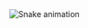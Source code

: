 <img src="https://raw.githubusercontent.com/Reda-Mohamed-201/Reda-Mohamed-201/output/snake.svg" alt="Snake animation" />

###
